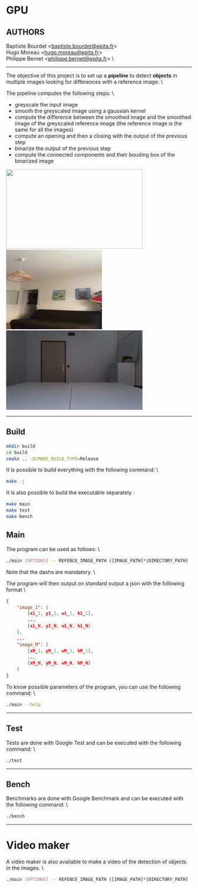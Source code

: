 # GPU 

## AUTHORS
Baptiste Bourdet \<baptiste.bourdet@epita.fr\> \
Hugo Moreau \<hugo.moreau@epita.fr\> \
Philippe Bernet \<philippe.bernet@epita.fr\> \

---

The objective of this project is to set up a **pipeline** to detect **objects** in multiple images looking for differences with a reference image. \

The pipeline computes the following steps: \
- greyscale the input image
- smooth the greyscaled image using a gaussian kernel
- compute the difference between the smoothed image and the smoothed image of the greyscaled reference image (the reference image is the same for all the images)
- compute an opening and then a closing with the output of the previous step
- binarize the output of the previous step
- compute the connected components and their bouding box of the binarized image

<p float="left">
    <img src="data/nb.gif" width="370" height="216" />
    <img src="data/sp.gif" width="260" height="216" />
    <img src="data/aled.gif" width="370" height="216" />
</p>

---

## Build

```bash
mkdir build
cd build
cmake .. -DCMAKE_BUILD_TYPE=Release
```

It is possible to build everything with the following command: \

```bash
make -j
```

It is also possible to build the executable separately :

```bash
make main
make test
make bench
```

## Main

The program can be used as follows: \

```bash
./main [OPTIONS] -- REFENCE_IMAGE_PATH ([IMAGE_PATH]*|DIRECTORY_PATH)
```

Note that the dashs are mandatory. \

The program will then output on standard output a json with the following format \

```json
{
    "image_1": [
        [x1_1, y1_1, w1_1, h1_1],
        ...
        [x1_N, y1_N, w1_N, h1_N]
    ],
    ...
    "image_M": [
        [xM_1, yM_1, wM_1, hM_1],
        ...
        [xM_N, yM_N, wM_N, hM_N]
    ]
}
```

To know possible parameters of the program, you can use the following command: \

```bash
./main --help
```

---

## Test

Tests are done with Google Test and can be executed with the following command: \

```bash
./test
```

---

## Bench

Benchmarks are done with Google Benchmark and can be executed with the following command: \

```bash
./bench
```

---

# Video maker

A video maker is also available to make a video of the detection of objects in the images. \

```bash
./main [OPTIONS] -- REFENCE_IMAGE_PATH ([IMAGE_PATH]*|DIRECTORY_PATH) | python video_maker.py [-o output.avi] [-f FPS]
```
